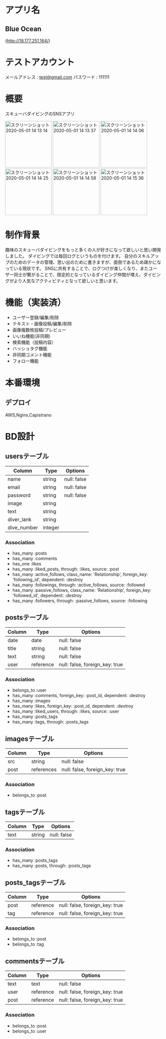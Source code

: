 # アプリ名
## Blue Ocean
(http://18.177.251.164/)
# テストアカウント
メールアドレス  : test@gmail.com
パスワード      : 111111

# 概要
スキューバダイビングのSNSアプリ

<img width="150" alt="スクリーンショット 2020-05-01 14 13 14" src="https://user-images.githubusercontent.com/29420211/80783924-571c4280-8bb6-11ea-9ac1-7c517a0105e7.png">

<img width="150" alt="スクリーンショット 2020-05-01 14 13 37" src="https://user-images.githubusercontent.com/29420211/80783939-600d1400-8bb6-11ea-9345-af85b4043556.png">

<img width="150" alt="スクリーンショット 2020-05-01 14 14 06" src="https://user-images.githubusercontent.com/29420211/80783942-626f6e00-8bb6-11ea-966e-25425807668b.png">

<img width="150" alt="スクリーンショット 2020-05-01 14 14 25" src="https://user-images.githubusercontent.com/29420211/80783987-7e730f80-8bb6-11ea-8f8e-df48ac2ac786.png">

<img width="150" alt="スクリーンショット 2020-05-01 14 14 58" src="https://user-images.githubusercontent.com/29420211/80783991-829f2d00-8bb6-11ea-9757-4d46ca778c20.png">

<img width="150" alt="スクリーンショット 2020-05-01 14 15 36" src="https://user-images.githubusercontent.com/29420211/80783993-8337c380-8bb6-11ea-8d5b-96e8b4cd1f1f.png">


# 制作背景
趣味のスキューバダイビングをもっと多くの人が好きになって欲しいと思い開発しました。
ダイビングでは毎回ログというものを付けます。
自分のスキルアップのためのデータの管理、思い出のために書きますが、面倒であるため疎かになっている現状です。
SNSに共有することで、ログつけが楽しくなり、またユーザー同士が繋がることで、限定的となっているダイビング仲間が増え、ダイビングがより人気なアクティビティとなって欲しいと思います。

# 機能（実装済）
- ユーザー登録/編集/削除
- テキスト・画像投稿/編集/削除
- 画像複数枚投稿/プレビュー
- いいね機能(非同期)
- 検索機能（投稿内容）
- ハッシュタグ機能
- 非同期コメント機能
- フォロー機能

# 本番環境
## デプロイ
AWS,Nginx,Capistrano

# BD設計
## usersテーブル
|Column|Type|Options|
|------|----|-------|
|name|string|null: false|
|email|string|null: false|
|password|string|null: false|
|image|string|
|text|string|
|diver_lank|string|
|dive_number|integer|
### Association
- has_many  :posts
- has_many  :comments
- has_one   :likes
- has_many  :liked_posts, through: :likes, source: :post
- has_many  :active_follows, class_name: 'Relationship',
                            foreign_key: 'following_id',
                            dependent: :destroy
- has_many  :followings, through: :active_follows, source: :followed
- has_many  :passive_follows, class_name: 'Relationship',
                            foreign_key: 'followed_id',
                            dependent: :destroy
- has_many  :followers, through: :passive_follows, source: :following


## postsテーブル
|Column|Type|Options|
|------|----|-------|
|date|date|null: false|
|title|string|null: false|
|text|string|null: false|
|user|reference|null: false, foreign_key: true|
### Association
- belongs_to :user
- has_many   :comments, foreign_key: :post_id, dependent: :destroy
- has_many   :images
- has_many   :likes, foreign_key: :post_id, dependent: :destroy
- has_many   :liked_users, through: :likes, source: :user
- has_many   :posts_tags
- has_many   :tags,  through:  :posts_tags


## imagesテーブル
|Column|Type|Options|
|------|----|-------|
|src|string|null: false|
|post|references|null: false, foreign_key: true|
### Association
- belongs_to :post


## tagsテーブル
|Column|Type|Options|
|------|----|-------|
|text|string|null: false|
### Association
- has_many :posts_tags
- has_many  :posts,  through:  :posts_tags


## posts_tagsテーブル
|Column|Type|Options|
|------|----|-------|
|post|reference|null: false, foreign_key: true|
|tag|reference|null: false, foreign_key: true|
### Association
- belongs_to :post
- belongs_to :tag

## commentsテーブル
|Column|Type|Options|
|------|----|-------|
|text|text|null: false|
|user|reference|null: false, foreign_key: true|
|post|reference|null: false, foreign_key: true|
### Association
- belongs_to :post
- belongs_to :user



